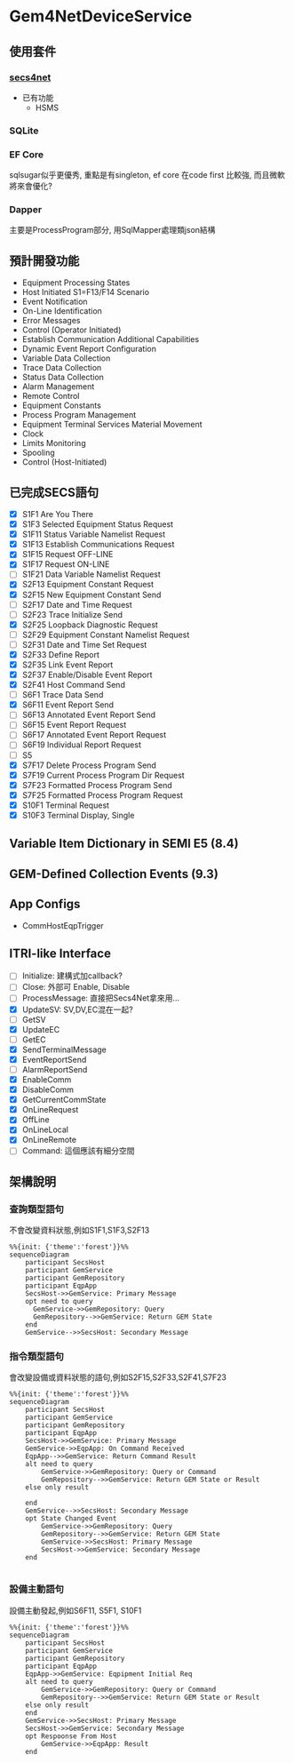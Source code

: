 # Gem4NetDeviceService
## 使用套件
### [secs4net](https://github.com/mkjeff/secs4net)  
- 已有功能
  - HSMS
### SQLite
### EF Core
sqlsugar似乎更優秀, 重點是有singleton, ef core 在code first 比較強, 而且微軟將來會優化?
### Dapper
主要是ProcessProgram部分, 用SqlMapper處理類json結構
## 預計開發功能
- Equipment Processing States	
- Host Initiated S1=F13/F14 Scenario	
- Event Notification	
- On-Line Identification	
- Error Messages	
- Control (Operator Initiated)	
- Establish Communication Additional Capabilities	
- Dynamic Event Report Configuration	
- Variable Data Collection	
- Trace Data Collection
- Status Data Collection	
- Alarm Management	
- Remote Control	
- Equipment Constants	
- Process Program Management	
- Equipment Terminal Services Material Movement	
- Clock	
- Limits Monitoring	
- Spooling	
- Control (Host-Initiated)
## 已完成SECS語句
- [x] S1F1  Are You There
- [x] S1F3  Selected Equipment Status Request
- [x] S1F11 Status Variable Namelist Request
- [X] S1F13 Establish Communications Request
- [X] S1F15 Request OFF-LINE
- [X] S1F17 Request ON-LINE
- [ ] S1F21 Data Variable Namelist Request
- [X] S2F13 Equipment Constant Request
- [X] S2F15 New Equipment Constant Send
- [ ] S2F17 Date and Time Request
- [ ] S2F23 Trace Initialize Send
- [X] S2F25 Loopback Diagnostic Request
- [ ] S2F29 Equipment Constant Namelist Request
- [ ] S2F31 Date and Time Set Request
- [X] S2F33 Define Report
- [X] S2F35 Link Event Report
- [X] S2F37 Enable/Disable Event Report
- [X] S2F41 Host Command Send
- [ ] S6F1  Trace Data Send
- [X] S6F11 Event Report Send
- [ ] S6F13 Annotated Event Report Send
- [ ] S6F15 Event Report Request
- [ ] S6F17 Annotated Event Report Request
- [ ] S6F19 Individual Report Request
- [ ] S5
- [X] S7F17 Delete Process Program Send
- [X] S7F19 Current Process Program Dir Request
- [X] S7F23 Formatted Process Program Send
- [X] S7F25 Formatted Process Program Request
- [X] S10F1 Terminal Request
- [X] S10F3 Terminal Display, Single
## Variable Item Dictionary in SEMI E5 (8.4)
## GEM-Defined Collection Events (9.3)
## App Configs
- CommHostEqpTrigger
## ITRI-like Interface
- [ ] Initialize: 建構式加callback?
- [ ] Close: 外部可 Enable, Disable
- [ ] ProcessMessage: 直接把Secs4Net拿來用...
- [X] UpdateSV: SV,DV,EC混在一起?
- [ ] GetSV
- [X] UpdateEC
- [ ] GetEC
- [X] SendTerminalMessage
- [X] EventReportSend
- [ ] AlarmReportSend
- [X] EnableComm
- [X] DisableComm
- [X] GetCurrentCommState
- [X] OnLineRequest
- [X] OffLine
- [X] OnLineLocal
- [X] OnLineRemote
- [ ] Command: 這個應該有細分空間
## 架構說明
### 查詢類型語句
不會改變資料狀態,例如S1F1,S1F3,S2F13
```mermaid
%%{init: {'theme':'forest'}}%%
sequenceDiagram
    participant SecsHost
    participant GemService
    participant GemRepository
    participant EqpApp
    SecsHost->>GemService: Primary Message
    opt need to query 
      GemService->>GemRepository: Query
      GemRepository-->>GemService: Return GEM State
    end
    GemService-->>SecsHost: Secondary Message
```
### 指令類型語句
會改變設備或資料狀態的語句,例如S2F15,S2F33,S2F41,S7F23
```mermaid
%%{init: {'theme':'forest'}}%%
sequenceDiagram
    participant SecsHost
    participant GemService
    participant GemRepository
    participant EqpApp
    SecsHost->>GemService: Primary Message
    GemService->>EqpApp: On Command Received
    EqpApp-->>GemService: Return Command Result
    alt need to query
        GemService->>GemRepository: Query or Command
        GemRepository-->>GemService: Return GEM State or Result
    else only result
        
    end
    GemService-->>SecsHost: Secondary Message
    opt State Changed Event
        GemService->>GemRepository: Query
        GemRepository-->>GemService: Return GEM State
        GemService->>SecsHost: Primary Message
        SecsHost->>GemService: Secondary Message
    end
    
```
### 設備主動語句
設備主動發起,例如S6F11, S5F1, S10F1
```mermaid
%%{init: {'theme':'forest'}}%%
sequenceDiagram
    participant SecsHost
    participant GemService
    participant GemRepository
    participant EqpApp
    EqpApp->>GemService: Eqpipment Initial Req
    alt need to query
        GemService->>GemRepository: Query or Command
        GemRepository-->>GemService: Return GEM State or Result
    else only result
    end
    GemService->>SecsHost: Primary Message
    SecsHost->>GemService: Secondary Message
    opt Respoonse From Host
        GemService->>EqpApp: Result
    end
    
```

